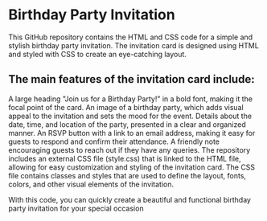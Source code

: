 # Birthday Party Invitation
This GitHub repository contains the HTML and CSS code for a simple and stylish birthday party invitation. The invitation card is designed using HTML and styled with CSS to create an eye-catching layout.

## The main features of the invitation card include:

A large heading "Join us for a Birthday Party!" in a bold font, making it the focal point of the card.
An image of a birthday party, which adds visual appeal to the invitation and sets the mood for the event.
Details about the date, time, and location of the party, presented in a clear and organized manner.
An RSVP button with a link to an email address, making it easy for guests to respond and confirm their attendance.
A friendly note encouraging guests to reach out if they have any queries.
The repository includes an external CSS file (style.css) that is linked to the HTML file, allowing for easy customization and styling of the invitation card. The CSS file contains classes and styles that are used to define the layout, fonts, colors, and other visual elements of the invitation.

With this code, you can quickly create a beautiful and functional birthday party invitation for your special occasion
